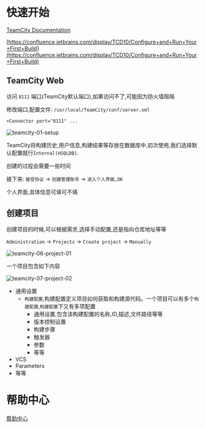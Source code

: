 # 快速开始

[TeamCity Documentation](https://confluence.jetbrains.com/display/TCD10/TeamCity+Documentation)

[https://confluence.jetbrains.com/display/TCD10/Configure+and+Run+Your+First+Build](https://confluence.jetbrains.com/display/TCD10/Configure+and+Run+Your+First+Build)

## TeamCity Web

访问 `8111` 端口(TeamCity默认端口),如果访问不了,可能因为防火墙阻隔

修改端口,配置文件: `/usr/local/TeamCity/conf/server.xml`

    <Connector port="8111" ...

![teamcity-01-setup](http://oi480zo5x.bkt.clouddn.com/teamcity-01-setup.png)

TeamCity将构建历史,用户信息,构建结果等存放在数据库中,初次使用,我们选择默认配置就行`Internal(HSQLDB)`.

创建的过程会需要一些时间

接下来: `接受协议` -> `创建管理账号` -> `进入个人界面,OK`

个人界面,具体信息可填可不填

## 创建项目

创建项目的时候,可以根据需求,选择手动配置,还是指向仓库地址等等

`Administration` -> `Projects` -> `Create project` -> `Manually`

![teamcity-06-project-01](http://oi480zo5x.bkt.clouddn.com/teamcity-06-project-01.png)

一个项目包含如下内容

![teamcity-07-project-02](http://oi480zo5x.bkt.clouddn.com/teamcity-07-project-02.png)

* 通用设置
    * `构建配置`,构建配置定义项目如何获取和构建源代码。一个项目可以有多个`构建配置`,`构建配置`下又有多项配置
        * 通用设置,包含该构建配置的名称,ID,描述,文件路径等等
        * 版本控制设置
        * 构建步骤
        * 触发器
        * 参数
        * 等等
* VCS
* Parameters
* 等等

# 帮助中心

[帮助中心](https://teamcity-support.jetbrains.com/hc/en-us/search?utf8=%E2%9C%93&query=&gsearch=true)